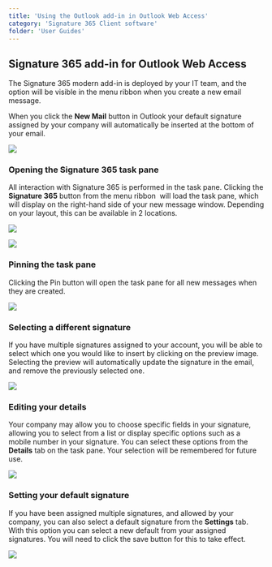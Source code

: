 ```yaml
---
title: 'Using the Outlook add-in in Outlook Web Access'
category: 'Signature 365 Client software'
folder: 'User Guides'
---
```


## Signature 365 add-in for Outlook Web Access

The Signature 365 modern add-in is deployed by your IT team, and the option will be visible in the menu ribbon when you create a new email message.

When you click the **New Mail** button in Outlook your default signature assigned by your company will automatically be inserted at the bottom of your email.

![](https://s3.amazonaws.com/cdn.freshdesk.com/data/helpdesk/attachments/production/1133242234/original/BhzioPm-Rztq2sJVOsjY1qgMVT9x6oyzVQ.png?1687780679)

### Opening the Signature 365 task pane

All interaction with Signature 365 is performed in the task pane. Clicking the **Signature 365** button from the menu ribbon  will load the task pane, which will display on the right-hand side of your new message window. Depending on your layout, this can be available in 2 locations.

![](https://s3.amazonaws.com/cdn.freshdesk.com/data/helpdesk/attachments/production/1133246396/original/QWPHuF0a7IYgtuV0_vIAJCXSD4RzL9gIDQ.png?1687785389)

![](https://s3.amazonaws.com/cdn.freshdesk.com/data/helpdesk/attachments/production/1133246061/original/nNPgxXpmI7Kq21ooTTQL2DEKfth3kefvYA.png?1687785007)

### Pinning the task pane

Clicking the Pin button will open the task pane for all new messages when they are created.

![](https://s3.amazonaws.com/cdn.freshdesk.com/data/helpdesk/attachments/production/1133246362/original/GCm4U_0y7qlcWxiPby9XB9e7pBbZbqILyw.png?1687785343)

### Selecting a different signature

If you have multiple signatures assigned to your account, you will be able to select which one you would like to insert by clicking on the preview image. Selecting the preview will automatically update the signature in the email, and remove the previously selected one.

![](https://s3.amazonaws.com/cdn.freshdesk.com/data/helpdesk/attachments/production/1134691588/original/ZpXdVai6ZOAdHW4PK1yYNcmKqWx9dcjg8A.png?1691077583)

### Editing your details

Your company may allow you to choose specific fields in your signature, allowing you to select from a list or display specific options such as a mobile number in your signature. You can select these options from the **Details** tab on the task pane. Your selection will be remembered for future use.

![](https://s3.amazonaws.com/cdn.freshdesk.com/data/helpdesk/attachments/production/1133384307/original/KAHfpXHttNRkfmhBmzV2jjC381gX_QQ3WA.png?1688031656)

### Setting your default signature

If you have been assigned multiple signatures, and allowed by your company, you can also select a default signature from the **Settings** tab. With this option you can select a new default from your assigned signatures. You will need to click the save button for this to take effect.

![](https://s3.amazonaws.com/cdn.freshdesk.com/data/helpdesk/attachments/production/1133384587/original/pUipainRCLJlsdeW6i-R4SY6gQ-rKWabKA.png?1688031993)